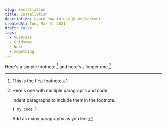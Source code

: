 ```yaml
---
slug: installation
title: Installation
description: Learn how to use @nuxt/content.
createdAt: Tue, Mar 4, 2021
draft: false
tags:
  - VuePress
  - Gridsome
  - Nuxt
  - something
---
```


Here's a simple footnote,[^1] and here's a longer one.[^bignote]

[^1]: This is the first footnote.

[^bignote]: Here's one with multiple paragraphs and code.

    Indent paragraphs to include them in the footnote.

    `{ my code }`

    Add as many paragraphs as you like.
